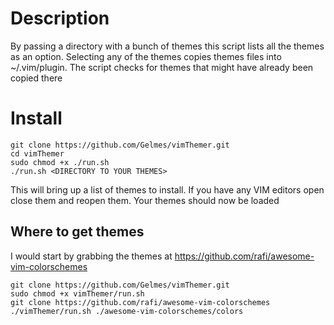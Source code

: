 # Description
By passing a directory with a bunch of themes this script lists all the themes as an option. Selecting any of the themes copies themes files into ~/.vim/plugin. The script checks for themes that might have already been copied there

# Install
```
git clone https://github.com/Gelmes/vimThemer.git
cd vimThemer
sudo chmod +x ./run.sh
./run.sh <DIRECTORY TO YOUR THEMES>
```
This will bring up a list of themes to install.
If you have any VIM editors open close them and reopen them. Your themes should now be loaded

## Where to get themes
I would start by grabbing the themes at https://github.com/rafi/awesome-vim-colorschemes

```
git clone https://github.com/Gelmes/vimThemer.git
sudo chmod +x vimThemer/run.sh
git clone https://github.com/rafi/awesome-vim-colorschemes
./vimThemer/run.sh ./awesome-vim-colorschemes/colors

